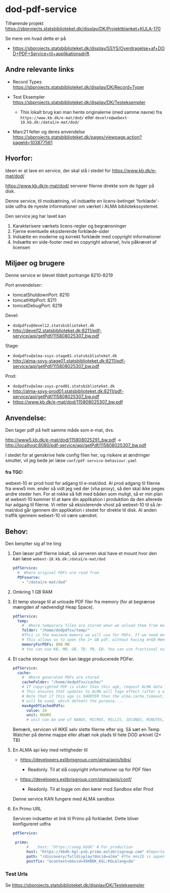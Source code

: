 dod-pdf-service
==================

Tilhørende projekt <https://sbprojects.statsbiblioteket.dk/display/DK/Projektblanket+KULA-170>

Se mere om hvad dette er på
* <https://sbprojects.statsbiblioteket.dk/display/SSYS/Overdragelse+af+DOD+PDF+Service+til+applikationsdrift>



Andre relevante links
-----------------------

* Record Types <https://sbprojects.statsbiblioteket.dk/display/DK/Record+Typer>

* Test Eksempler <https://sbprojects.statsbiblioteket.dk/display/DK/Testeksempler>
    * This lokalt brug kan man hente originalerne (med samme navne) fra `https://www.kb.dk/e-mat/dod/` eller `develro@webext-10.kb.dk:/data1/e-mat/dod/`
    
* Marc21 felter og deres anvendelse <https://sbprojects.statsbiblioteket.dk/pages/viewpage.action?pageId=103877561>



Hvorfor:
--------

Ideen er at lave en service, der skal stå i stedet for <https://www.kb.dk/e-mat/dod/>

<https://www.kb.dk/e-mat/dod/> serverer filerne direkte som de ligger på disk.

Denne service, til modsætning, vil indsætte en licens-betinget 'forklæde'-side udfra de nyeste informationer om værket i ALMA bibliotekssystemet.

Den service jeg har lavet kan

1. Karakterisere værkets licens-regler og begrænsninger
2. Fjerne eventuelle eksisterende forklæde-sider
3. Indsætte en moderne og korrekt forklæde med copyright informationer
4. Indsætte en side-footer med en copyright advarsel, hvis påkrævet af licensen


Miljøer og brugere
------------------
Denne service er blevet tildelt portrange 8210-8219

Port anvendelser:
* tomcatShutdownPort: 8210
* tomcatHttpPort: 8211
* tomcatDebugPort: 8219

Devel:
* `dodpdfsv@devel12.statsbiblioteket.dk`
* <http://devel12.statsbiblioteket.dk:8211/pdf-service/api/getPdf/115808025307_bw.pdf>

Stage:
* `dodpdfsv@alma-ssys-stage01.statsbiblioteket.dk`
* <http://alma-ssys-stage01.statsbiblioteket.dk:8211/pdf-service/api/getPdf/115808025307_bw.pdf>

Prod:
* `dodpdfsv@alma-ssys-prod01.statsbiblioteket.dk`
* <http://alma-ssys-prod01.statsbiblioteket.dk:8211/pdf-service/api/getPdf/115808025307_bw.pdf>
* <https://www.kb.dk/e-mat/dod/115808025307_bw.pdf>



Anvendelse:
-----------
Den tager pdf på helt samme måde som e-mat, dvs.

<http://www5.kb.dk/e-mat/dod/115808025291_bw.pdf>
->
<http://localhost:8080/pdf-service/api/getPdf/115808025307_bw.pdf>

I stedet for at genskrive hele config filen her, og risikere at ændringer smutter, vil jeg bede jer læse `conf/pdf-service-behaviour.yaml`

#### fra TGC:

webext-10 er prod host for adgang til e-mat/dod. Al prod adgang til filerne fra www5 mm. ender så vidt jeg ved der (vha proxy), så den skal ikke peges andre steder hen. For at rokke så lidt med båden som muligt, så er min plan at webext-10 kommer til at køre din applikation i produktion da den allerede har adgang til filerne. Vi retter så eksisterende vhost på webext-10 til så /e-mat/dod går igennem din applikation i stedet for direkte til disk. Al anden traffik igennem webext-10 vil være uændret.


Behov:
------
Den benytter sig af tre ting

1. Den læser pdf filerne lokalt, så serveren skal have et mount hvor den kan læse
   `webext-10.kb.dk:/data1/e-mat/dod`
    ```yaml
    pdfService:
      #  Where original PDFs are read from
      PDFsource:
        - "/data1/e-mat/dod"
    ```

2. Omkring 1 GB RAM
 
3. Et temp storage til at unloade PDF filer fra memory (for at begrænse mængden af nødvendigt Heap Space).  
    ```yaml
    pdfService:
      temp:
        #  Where temporary files are stored when we unload them from memopry
        folder: "/home/dodpdfsv/temp/"
        #This is the maximum memory we will use for PDFs. If we need more memory, we will use temp files in the folder above
        # This allows us to open the 2+ GB pdf, without having 4+GB Memory just for this
        memoryForPDFs: 800 MB 
        # You can use KB, MB, GB, TB, PB, EB. You can use fractional numbers, like 4.5MB. Space between number and unit is optional
    ```

4. Et cache storage hvor den kan lægge producerede PDFer.
    ```yaml
    pdfService:
      cache:
        #  Where generated PDFs are stored
        cacheFolder: "/home/dodpdfsv/cache/"
        # If copyrighted PDF is older than this age, request ALMA data and create it again
        # This ensures that updates to ALMA will tage effect (after a while)
        # Note that if this age is SHORTER than the alma.cache_timeout, the cached ALMA record
        # will be used, which defeats the purpose....
        maxAgeOfCachedPdfs:
          value: 24
          unit: HOURS
          # unit can be one of NANOS, MICROS, MILLIS, SECONDS, MINUTES, HOURS, HALF_DAYS
    ```
    Bemærk, servicen vil IKKE selv slette filerne efter sig. Så sæt en Temp Watcher på denne mappe eller afsæt nok plads til hele DOD arkivet (2+ TB)

5. En ALMA api key med rettigheder til

   * <https://developers.exlibrisgroup.com/alma/apis/bibs/>
     * Readonly. Til at slå copyright informationer op for PDF filen

   * <https://developers.exlibrisgroup.com/alma/apis/conf/>
     * Readonly. Til at logge om den kører mod Sandbox eller Prod

    Denne service KAN fungere med ALMA sandbox

6. En Primo URL
    
    Servicen indsætter et link til Primo på forklædet. Dette bliver konfigureret udfra
    
    ```yaml
    pdfService:
    
     primo:
          #    host: "https://soeg.kbdk" # For production
          host: "https://kbdk-kgl-psb.primo.exlibrisgroup.com" #Important, do not have double / between host and path
          path: "/discovery/fulldisplay?docid=alma" #The mmsID is appended here
          postfix: "&context=U&vid=45KBDK_KGL:KGL&lang=da"
    ```

### Test Urls

Se <https://sbprojects.statsbiblioteket.dk/display/DK/Testeksempler>


